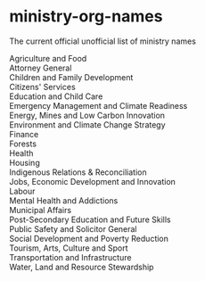 # ministry-org-names
The current official unofficial list of ministry names

Agriculture and Food  
Attorney General  
Children and Family Development  
Citizens' Services  
Education and Child Care  
Emergency Management and Climate Readiness  
Energy, Mines and Low Carbon Innovation  
Environment and Climate Change Strategy  
Finance  
Forests  
Health  
Housing  
Indigenous Relations & Reconciliation  
Jobs, Economic Development and Innovation  
Labour  
Mental Health and Addictions  
Municipal Affairs  
Post-Secondary Education and Future Skills  
Public Safety and Solicitor General  
Social Development and Poverty Reduction  
Tourism, Arts, Culture and Sport  
Transportation and Infrastructure  
Water, Land and Resource Stewardship  
